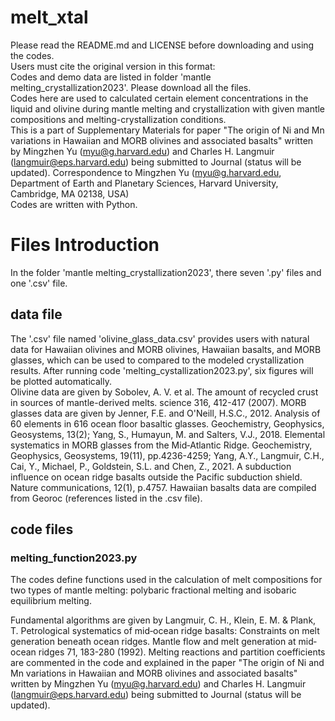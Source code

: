 # melt_xtal
Please read the README.md and LICENSE before downloading and using the codes.<br> 
Users must cite the original version in this format:<br> 
Codes and demo data are listed in folder 'mantle melting_crystallization2023'. Please download all the files.<br>
Codes here are used to calculated certain element concentrations in the liquid and olivine during mantle melting and crystallization with given mantle compositions and melting-crystallization conditions.<br>
This is a part of Supplementary Materials for paper "The origin of Ni and Mn variations in Hawaiian and MORB olivines and associated basalts" written by Mingzhen Yu (myu@g.harvard.edu) and Charles H. Langmuir (langmuir@eps.harvard.edu) being submitted to Journal (status will be updated). Correspondence to Mingzhen Yu (myu@g.harvard.edu, Department of Earth and Planetary Sciences, Harvard University, Cambridge, MA 02138, USA)<br>
Codes are written with Python.<br>

# Files Introduction
In the folder 'mantle melting_crystallization2023', there seven '.py' files and one '.csv' file.<br>
## data file
The '.csv' file named 'olivine_glass_data.csv' provides users with natural data for Hawaiian olivines and MORB olivines, Hawaiian basalts, and MORB glasses, which can be used to compared to the modeled crystallization results. After running code 'melting_cystallization2023.py', six figures will be plotted automatically.<br>
Olivine data are given by Sobolev, A. V. et al. The amount of recycled crust in sources of mantle-derived melts. science 316, 412-417 (2007). MORB glasses data are given by Jenner, F.E. and O'Neill, H.S.C., 2012. Analysis of 60 elements in 616 ocean floor basaltic glasses. Geochemistry, Geophysics, Geosystems, 13(2); Yang, S., Humayun, M. and Salters, V.J., 2018. Elemental systematics in MORB glasses from the Mid‐Atlantic Ridge. Geochemistry, Geophysics, Geosystems, 19(11), pp.4236-4259; Yang, A.Y., Langmuir, C.H., Cai, Y., Michael, P., Goldstein, S.L. and Chen, Z., 2021. A subduction influence on ocean ridge basalts outside the Pacific subduction shield. Nature communications, 12(1), p.4757. Hawaiian basalts data are compiled from Georoc (references listed in the .csv file).
## code files
### melting_function2023.py
The codes define functions used in the calculation of melt compositions for two types of mantle melting: polybaric fractional melting and isobaric equilibrium melting. 

Fundamental algorithms are given by Langmuir, C. H., Klein, E. M. & Plank, T. Petrological systematics of mid‐ocean ridge basalts: Constraints on melt generation beneath ocean ridges. Mantle flow and melt generation at mid‐ocean ridges 71, 183-280 (1992). Melting reactions and partition coefficients are commented in the code and explained in the paper "The origin of Ni and Mn variations in Hawaiian and MORB olivines and associated basalts" written by Mingzhen Yu (myu@g.harvard.edu) and Charles H. Langmuir (langmuir@eps.harvard.edu) being submitted to Journal (status will be updated). 




 
